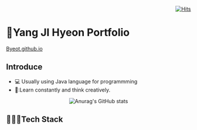 <div align=right>
  
[![Hits](https://hits.seeyoufarm.com/api/count/incr/badge.svg?url=https%3A%2F%2Fgithub.com%2Fbyeot95&count_bg=%2379C83D&title_bg=%23555555&icon=&icon_color=%23E7E7E7&title=hits&edge_flat=false)](https://hits.seeyoufarm.com)

</div>


# :wave:Yang JI Hyeon Portfolio

[Byeot.github.io](Byeot.github.io)


## Introduce
* :computer: Usually using Java language for programmming  
* 🤔:Learn constantly and think creatively. 


<div align=center>
  
![Anurag's GitHub stats](https://github-readme-stats.vercel.app/api?username=Byeot&show_icons=true&theme=default)

</div>

## 👩🏻‍💻Tech Stack



